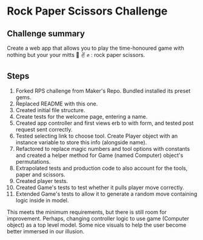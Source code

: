 # Rock Paper Scissors Challenge
## Challenge summary
Create a web app that allows you to play the time-honoured game with nothing but your your mitts :wave: :v: :fist: : rock paper scissors.
## Steps
1. Forked RPS challenge from Maker's Repo. Bundled installed its preset gems. 
2. Replaced README with this one. 
3. Created initial file structure.
4. Create tests for the welcome page, entering a name. 
5. Created app controller and first views erb to with form, and tested post request sent correctly.
6. Tested selecting link to choose tool. Create Player object with an instance variable to store this info (alongside name).
7. Refactored to replace magic numbers and tool options with constants and created a helper method for Game (named Computer) object's permutations.
8. Extrapolated tests and production code to also account for the tools, paper and scissors.
9. Created player tests.
10. Created Game's tests to test whether it pulls player move correctly.
11. Extended Game's tests to allow it to generate a random move containing logic inside in model.

This meets the minimum requirements, but there is still room for improvement. Perhaps, changing controller logic to use game (Computer object) as a top level model.
Some nice visuals to help the user become better immersed in our illusion. 

